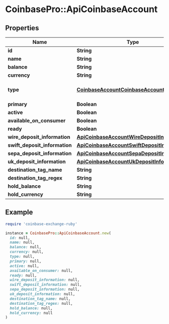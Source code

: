 # CoinbasePro::ApiCoinbaseAccount

## Properties

| Name | Type | Description | Notes |
| ---- | ---- | ----------- | ----- |
| **id** | **String** |  |  |
| **name** | **String** |  |  |
| **balance** | **String** |  |  |
| **currency** | **String** |  |  |
| **type** | [**CoinbaseAccountCoinbaseAccountType**](CoinbaseAccountCoinbaseAccountType.md) |  | [default to &#39;wallet&#39;] |
| **primary** | **Boolean** |  |  |
| **active** | **Boolean** |  |  |
| **available_on_consumer** | **Boolean** |  |  |
| **ready** | **Boolean** |  | [optional] |
| **wire_deposit_information** | [**ApiCoinbaseAccountWireDepositInformation**](ApiCoinbaseAccountWireDepositInformation.md) |  | [optional] |
| **swift_deposit_information** | [**ApiCoinbaseAccountSwiftDepositInformation**](ApiCoinbaseAccountSwiftDepositInformation.md) |  | [optional] |
| **sepa_deposit_information** | [**ApiCoinbaseAccountSepaDepositInformation**](ApiCoinbaseAccountSepaDepositInformation.md) |  | [optional] |
| **uk_deposit_information** | [**ApiCoinbaseAccountUkDepositInformation**](ApiCoinbaseAccountUkDepositInformation.md) |  | [optional] |
| **destination_tag_name** | **String** |  | [optional] |
| **destination_tag_regex** | **String** |  | [optional] |
| **hold_balance** | **String** |  |  |
| **hold_currency** | **String** |  |  |

## Example

```ruby
require 'coinbase-exchange-ruby'

instance = CoinbasePro::ApiCoinbaseAccount.new(
  id: null,
  name: null,
  balance: null,
  currency: null,
  type: null,
  primary: null,
  active: null,
  available_on_consumer: null,
  ready: null,
  wire_deposit_information: null,
  swift_deposit_information: null,
  sepa_deposit_information: null,
  uk_deposit_information: null,
  destination_tag_name: null,
  destination_tag_regex: null,
  hold_balance: null,
  hold_currency: null
)
```

